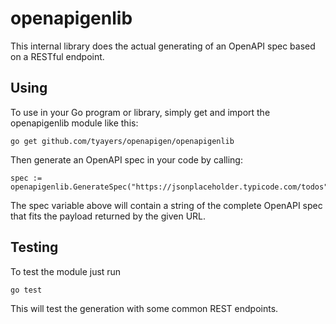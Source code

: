 # openapigenlib

This internal library does the actual generating of an OpenAPI spec based on a RESTful endpoint.

## Using

To use in your Go program or library, simply get and import the openapigenlib module like this:

```
go get github.com/tyayers/openapigen/openapigenlib
```

Then generate an OpenAPI spec in your code by calling:

```
spec := openapigenlib.GenerateSpec("https://jsonplaceholder.typicode.com/todos")
```

The spec variable above will contain a string of the complete OpenAPI spec that fits the payload returned by the given URL.

## Testing

To test the module just run 

```
go test
```

This will test the generation with some common REST endpoints.